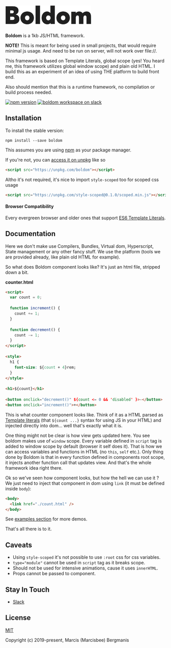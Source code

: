 # <img src='./assets/logo.png' height='60' alt='Boldom' />

**Boldom** is a 1kb JS/HTML framework.

**NOTE!** This is meant for being used in small projects, that would require minimal js usage. And need to be run on server, will not work over file://.

This framework is based on Template Literals, global scope (yes! You heard me, this framework utilizes global window scope) and plain old HTML. I build this as an experiment of an idea of using THE platform to build front end.

Also should mention that this is a runtime framework, no compilation or build process needed.

[![npm version](https://img.shields.io/npm/v/boldom.svg?style=flat-square)](https://www.npmjs.com/package/boldom)
[![boldom workspace on slack](https://img.shields.io/badge/slack-boldom-3eb891.svg?style=flat-square)](https://join.slack.com/t/radijs/shared_invite/enQtMjk3NTE2NjYxMTI2LWFmMTM5NTgwZDI5NmFlYzMzYmMxZjBhMGY0MGM2MzY5NmExY2Y0ODBjNDNmYjYxZWYxMjEyNjJhNjA5OTJjNzQ)


## Installation

To install the stable version:

```
npm install --save boldom
```

This assumes you are using [npm](https://www.npmjs.com/) as your package manager.

If you're not, you can [access it on unpkg](https://unpkg.com/boldom) like so

```html
<script src="https://unpkg.com/boldom"></script>
```

Altho it's not required, it's nice to import `style-scoped` too for scoped css usage

```html
<script src="https://unpkg.com/style-scoped@0.1.0/scoped.min.js"></script>
```

#### Browser Compatibility

Every evergreen browser and older ones that support [ES6 Template Literals](https://caniuse.com/#feat=template-literals).

## Documentation

Here we don't make use Compilers, Bundles, Virtual dom, Hyperscript, State management or any other fancy stuff. We use the platform (tools we are provided already, like plain old HTML for example).

So what does Boldom component looks like? It's just an html file, stripped down a bit.

**counter.html**
```html
<script>
  var count = 0;

  function increment() {
    count += 1;
  }

  function decrement() {
    count -= 1;
  }
</script>

<style>
  h1 {
    font-size: ${count + 4}rem;
  }
</style>

<h1>${count}</h1>

<button onclick="decrement()" ${count <= 0 && 'disabled' }>-</button>
<button onclick="increment()">+</button>
```

This is what counter component looks like. Think of it as a HTML parsed as [Template literals](https://developer.mozilla.org/en-US/docs/Web/JavaScript/Reference/Template_literals) (that `${count ...}` syntax for using JS in your HTML) and injected directly into dom... well that's exactly what it is.

One thing might not be clear is how view gets updated here. You see boldom makes use of `window` scope. Every variable defined in `script` tag is added to window scope by default (browser it self does it). That is how we can access variables and functions in HTML (no `this`, `self` etc.). Only thing done by Boldom is that in every function defined in components root scope, it injects another function call that updates view. And that's the whole framework idea right there.

Ok so we've seen how component looks, but how the hell we can use it ? We just need to inject that component in dom using `link` (it must be defined inside `body`):

```html
<body>
  <link href="./count.html" />
</body>
```

See [examples section](/examples) for more demos.

That's all there is to it.

## Caveats

- Using `style-scoped` it's not possible to use `:root` css for css variables.
- `type="module"` cannot be used in `script` tag as it breaks scope.
- Should not be used for intensive animations, cause it uses `innerHTML`.
- Props cannot be passed to component.


## Stay In Touch

- [Slack](https://join.slack.com/t/radijs/shared_invite/enQtMjk3NTE2NjYxMTI2LWFmMTM5NTgwZDI5NmFlYzMzYmMxZjBhMGY0MGM2MzY5NmExY2Y0ODBjNDNmYjYxZWYxMjEyNjJhNjA5OTJjNzQ)

## License

[MIT](http://opensource.org/licenses/MIT)

Copyright (c) 2019-present, Marcis (Marcisbee) Bergmanis
